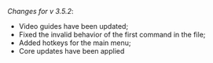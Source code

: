 _Changes for v 3.5.2_:
- Video guides have been updated;
- Fixed the invalid behavior of the first command in the file;
- Added hotkeys for the main menu;
- Core updates have been applied
